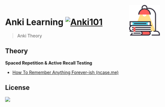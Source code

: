 <img src='assets/learning.svg' align='right' alt='Learning' width='100' height='100' />


# Anki Learning [![Anki101](https://img.shields.io/badge/Gihub-Anki101-blue?style=flat-square&logo=github)](https://github.com/thu-zhanghl/Anki101)

>Anki Theory

## Theory

**Spaced Repetition & Active Recall Testing**

- [How To Remember Anything Forever-ish (ncase.me) ](https://ncase.me/remember/)




## License

[![](https://licensebuttons.net/l/by-nc-nd/3.0/88x31.png)](https://creativecommons.org/licenses/by-nc-nd/4.0/legalcode)
